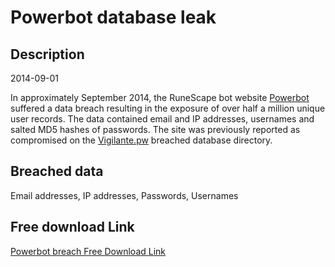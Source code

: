 # Powerbot database leak

## Description

2014-09-01

In approximately September 2014, the RuneScape bot website <a href="https://www.powerbot.org" target="_blank" rel="noopener">Powerbot</a> suffered a data breach resulting in the exposure of over half a million unique user records. The data contained email and IP addresses, usernames and salted MD5 hashes of passwords. The site was previously reported as compromised on the <a href="https://vigilante.pw/" target="_blank" rel="noopener">Vigilante.pw</a> breached database directory.

## Breached data

Email addresses, IP addresses, Passwords, Usernames

## Free download Link

[Powerbot breach Free Download Link](https://link-to.net/1229997/272.44402772859735/dynamic/?r=aHR0cHM6Ly93d3cubWVkaWFmaXJlLmNvbS92aWV3L0tFbkNUSk9RUDdkMnZuZC9wb3dlcmJvdC5vcmcvZmlsZQ==)